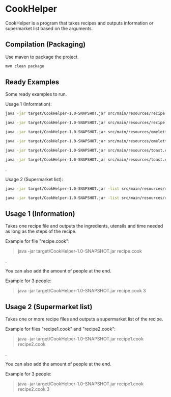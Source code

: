 # CookHelper

CookHelper is a program that takes recipes and outputs information or supermarket list based on the arguments.


## Compilation (Packaging)

Use maven to package the project.

```bash
mvn clean package
```


## Ready Examples

Some ready examples to run.

Usage 1 (Information):

```bash
java -jar target/CookHelper-1.0-SNAPSHOT.jar src/main/resources/recipe.cook
```

```bash
java -jar target/CookHelper-1.0-SNAPSHOT.jar src/main/resources/recipe.cook 3
```

```bash
java -jar target/CookHelper-1.0-SNAPSHOT.jar src/main/resources/omelette.cook
```

```bash
java -jar target/CookHelper-1.0-SNAPSHOT.jar src/main/resources/omelette.cook 3
```

```bash
java -jar target/CookHelper-1.0-SNAPSHOT.jar src/main/resources/toast.cook
```

```bash
java -jar target/CookHelper-1.0-SNAPSHOT.jar src/main/resources/toast.cook 3
```

.

Usage 2 (Supermarket list):

```bash
java -jar target/CookHelper-1.0-SNAPSHOT.jar -list src/main/resources/recipe.cook src/main/resources/omelette.cook src/main/resources/toast.cook
```

```bash
java -jar target/CookHelper-1.0-SNAPSHOT.jar -list src/main/resources/recipe.cook src/main/resources/omelette.cook src/main/resources/toast.cook 3
```


## Usage 1 (Information)

Takes one recipe file and outputs the ingredients, utensils and time needed as long as the steps of the recipe.


Example for file "recipe.cook":

>java -jar target/CookHelper-1.0-SNAPSHOT.jar recipe.cook

.

You can also add the amount of people at the end.

Example for 3 people:

>java -jar target/CookHelper-1.0-SNAPSHOT.jar recipe.cook 3


## Usage 2 (Supermarket list)

Takes one or more recipe files and outputs a supermarket list of the recipe.

Example for files "recipe1.cook" and "recipe2.cook":

>java -jar target/CookHelper-1.0-SNAPSHOT.jar recipe1.cook recipe2.cook

.

You can also add the amount of people at the end.

Example for 3 people:

>java -jar target/CookHelper-1.0-SNAPSHOT.jar recipe1.cook recipe2.cook 3